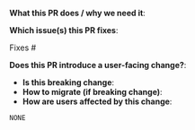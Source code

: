 **What this PR does / why we need it**:

**Which issue(s) this PR fixes**:

Fixes #

**Does this PR introduce a user-facing change?**:

- **Is this breaking change**:
- **How to migrate (if breaking change)**:
- **How are users affected by this change**:


```release-note
NONE
```
